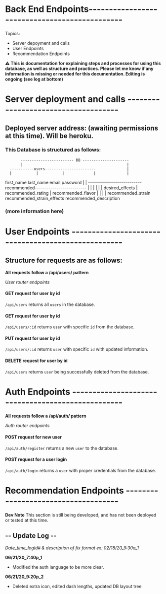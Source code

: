 # Back End Endpoints----------------------------------------------

Topics:

* Server depoyment and calls
* User Endpoints
* Recommendation Endpoints

**⚠️ This is documentation for explaining steps and processes for using this database, as well as structure and practices. Please let me know if any information is missing or needed for this documentation. Editing is ongoing (see log at bottom)**


# Server deployment and calls ------------------------------------

## Deployed server address: (awaiting permissions at this time). Will be heroku.

### This Database is structured as follows:

           ------------------------ DB ---------------------
           |                                               |
      -----------users-----------------------              |
      |           |           |             |              |
 first_name   last_name     email        password          |
                                                           |
      ---------------------------recommended--------------------------
      |          |          |           |           |          |
desired_effects  |  recommended_rating  |  recommended_flavor  |
                 |                      |                      |
  recommended_strain   recommended_strain_effects   recommended_description


### (more information here)



# User Endpoints ---------------------------------------------------

## Structure for requests are as follows:

**All requests follow a /api/users/ pattern**


*User router endpoints*

#### GET request for user by id
`/api/users`
returns all `users` in the database.

#### GET request for user by id
`/api/users/:id`
returns `user` with specific `id` from the database.

#### PUT request for user by id
`/api/users/:id`
returns `user` with specific `id` with updated information.

#### DELETE request for user by id
`/api/users`
returns `user` being successfully deleted from the database.


# Auth Endpoints --------------------------------------------------

**All requests follow a /api/auth/ pattern**


*Auth router endpoints*

#### POST request for new user
`/api/auth/register`
returns a new `user` to the database.

#### POST request for a user login
`/api/auth/login`
returns a `user` with proper credentials from the database.


# Recommendation Endpoints ------------------------------------

**Dev Note** This section is still being developed, and has not been deployed or tested at this time.



## -- Update Log --

*Date_time_logId# & description of fix format*
*ex: 02/18/20_9:30a_1*

**06/21/20_7:40p_1**
- Modified the auth language to be more clear.

**06/21/20_9:20p_2**
- Deleted extra icon, edited dash lengths, updated DB layout tree